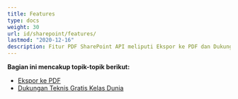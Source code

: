 ```yaml
---
title: Features 
type: docs
weight: 30
url: id/sharepoint/features/
lastmod: "2020-12-16"
description: Fitur PDF SharePoint API meliputi Ekspor ke PDF dan Dukungan Teknis Gratis.
---
```

**Bagian ini mencakup topik-topik berikut:**

- [Ekspor ke PDF](/pdf/sharepoint/export-to-pdf/)
- [Dukungan Teknis Gratis Kelas Dunia](/pdf/sharepoint/world-class-free-technical-support/)